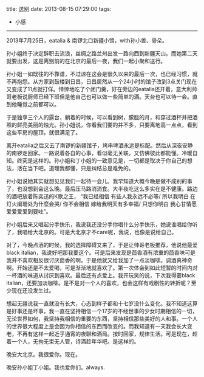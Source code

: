 title: 送别
date: 2013-08-15 07:29:00
tags:
- 小感
---

2013年7月25日，eatalia & 南锣北口新疆小馆，with孙小兽、骨朵。

孙小姐终于决定辞职去流浪，丝绸之路兰州出发一路向西到新疆天山。而她第二天就要出发，这是离别前的在北京的最后一夜，我们一起小聚和送行。

孙小姐一如既往的不靠谱，不过谅在这会是很久以来的最后一次，也已经习惯，就不再抱怨。从方家到鼓楼到日昌，日昌居然从一个24小时的馆子改到3点关门现在又变成了11点就打佯。悻悻地吃了个闭门羹，好在旁边的eatalia还开着，意大利帅哥老板说厨师已经下班但是他自己也可以做一些简单的酒。天台也可以待一会。直到他睡觉之前都可以。

于是独享三个人的露台，躺着的时候，可以看到树，朦胧的月，和穿过酒杯并把酒照的鲜亮美丽的烛光。孙小姐说，你看我们要的并不多，只要离地高一点点，看到这些平房的屋顶，就很满足了。

<!-- more -->

离开eatalia之后又去了南锣的新疆馆子，烤串啤酒永远是标配。然后从深夜安静的南锣走回家。一路说着各自的心事，看似毫无关联，又仿佛彼此都能懂。冷暖自知。终究是这样的。孙小姐和丁小姐的一致意见是，一切都是取决于你自己的想法，活在当下吧。道理我都懂，只是纠结总是难免的。

孙小姐说她其实就想见见我们一起待一会儿。我早知道大概今晚是做不成别的事了，也没想到会这么晚。最后压马路消消食。大半夜吃这么多实在是不健康。路边的酒吧放着陈奕迅的K歌之王， “我已经相信 有些人我永远不必等/ 所以我明白 在灯火阑珊处为什麼会哭/ 你不会相信 嫁给我明天有多幸福/ 只想你明白 我心甘情愿 爱爱爱爱到要吐”。

孙小姐后来又唱起分手快乐，我说我还没分手你唱什么分手快乐，她说谁唱给你听了，我唱给大北京的。可是大北京才不care呢，我说，也像是说给自己。

对了，今晚点酒的时候，我的选择障碍又来了，于是让帅哥老板推荐，他说他最爱black italian，我说好吧那我要这个。可是后来发现是茴香酒有浓重的茴香味可是我并不喜欢相反很讨厌茴香的啊。于是他就又给我加了一点淡咖啡。调酒真神奇啊。开始还是不太爱喝，可是渐渐地就喜欢了。第一次体会到如此短暂的时间内对一杯酒的味道从讨厌到喜欢。最后还有点爱上。我开玩笑的说，下次我得要black italian，还要加淡咖啡。是不是对一个人的喜欢，也会这样有戏剧性的转折呢？至少现在还没发生过。

想起无疆说我一直就没有长大，心态到样子都和十七岁没什么变化。我不知道这算是好事还是坏事，我一直在坚持相信一个17岁的不经世事的少女时期相信的一切，无论世界如何，我坚持我相信的重要的东西，坚持相信那些美好的人和事。一个人的世界很大程度上是会因为你相信的东西而改变的。而我知道有一天我会长大变老，不再有这样一起近乎通宵的夜聊和酒局。按时回家，规律生活。可是现在，趁着一个人，无拘无束无人管，诗酒趁年华吧。是这样的。

晚安大北京。我很爱你。现在。

晚安孙小姐丁小姐。我也爱你们。always.